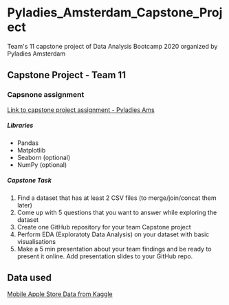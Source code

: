 # Pyladies_Amsterdam_Capstone_Project
Team's 11 capstone project of Data Analysis Bootcamp 2020 organized by Pyladies Amsterdam

## Capstone Project - Team 11

### Capsnone assignment

[Link to capstone project assignment - Pyladies Ams](https://github.com/pyladiesams/Bootcamp-Data-Analysis-beginner-apr-may2020/tree/master/Capstone)

##### Libraries

- Pandas
- Matplotlib
- Seaborn (optional)
- NumPy (optional)

##### Capstone Task


1. Find a dataset that has at least 2 CSV files (to merge/join/concat them later)
2. Come up with 5 questions that you want to answer while exploring the dataset
3. Create one GitHub repository for your team Capstone project
4. Perform EDA (Exploratoty Data Analysis) on your dataset with basic visualisations
5. Make a 5 min presentation about your team findings and be ready to present it online. Add presentation slides to your GitHub repo.

## Data used
[Mobile Apple Store Data from Kaggle](https://www.kaggle.com/ramamet4/app-store-apple-data-set-10k-apps)
